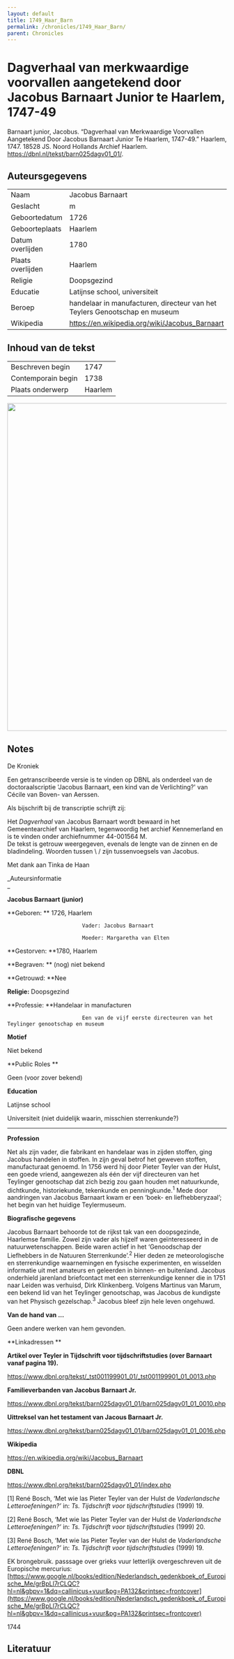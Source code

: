 ```yaml
---
layout: default
title: 1749_Haar_Barn
permalink: /chronicles/1749_Haar_Barn/
parent: Chronicles
--- 
```



# Dagverhaal van merkwaardige voorvallen aangetekend door Jacobus Barnaart Junior te Haarlem, 1747-49 

Barnaart junior, Jacobus. “Dagverhaal van Merkwaardige Voorvallen Aangetekend Door Jacobus Barnaart Junior Te Haarlem, 1747-49.” Haarlem, 1747. 18528 JS. Noord Hollands Archief Haarlem. https://dbnl.nl/tekst/barn025dagv01_01/. 

## Auteursgegevens 

| | | 
| --------------- | --------------- | 
| Naam | Jacobus Barnaart | 
| Geslacht | m | 
 | Geboortedatum | 1726 | 
| Geboorteplaats | Haarlem | 
| Datum overlijden | 1780 | 
| Plaats overlijden | Haarlem | 
| Religie | Doopsgezind | 
| Educatie | Latijnse school, universiteit | 
| Beroep | handelaar in manufacturen, directeur van het Teylers Genootschap en museum | 
| Wikipedia | https://en.wikipedia.org/wiki/Jacobus_Barnaart | 

## Inhoud van de tekst 

| | | 
| --------------- | --------------- | 
| Beschreven begin | 1747 | 
| Contemporain begin | 1738 | 
| Plaats onderwerp | Haarlem | 

[<img src="..\..\barplots_chronicles\1749_Haar_Barn.jpg" width="750"/>](..\..\barplots_chronicles\1749_Haar_Barn.jpg) 

## Notes 

De Kroniek



Een getranscribeerde versie is te vinden op DBNL als onderdeel van de
doctoraalscriptie 'Jacobus Barnaart, een kind van de Verlichting?' van Cécile
van Boven- van Aerssen.

Als bijschrift bij de transcriptie schrijft zij:

Het  _Dagverhaal_  van Jacobus Barnaart wordt bewaard in het Gemeentearchief
van Haarlem, tegenwoordig het archief Kennemerland en is te vinden onder
archiefnummer 44-001564 M.  
De tekst is getrouw weergegeven, evenals de lengte van de zinnen en de
bladindeling. Woorden tussen \ / zijn tussenvoegsels van Jacobus.





Met dank aan Tinka de Haan

_Auteursinformatie  
_

**Jacobus Barnaart (junior)**



**Geboren:           ** 1726, Haarlem

                            Vader: Jacobus Barnaart

                            Moeder: Margaretha van Elten 

**Gestorven:         **1780, Haarlem

**Begraven:          ** (nog) niet bekend

**Getrouwd:          **Nee

**Religie:**               Doopsgezind

**Professie:          **Handelaar in manufacturen

                            Een van de vijf eerste directeuren van het Teylinger genootschap en museum

                                   

**Motief**

Niet bekend

**Public Roles          **

Geen (voor zover bekend)

**Education**

Latijnse school

Universiteit (niet duidelijk waarin, misschien sterrenkunde?)

** **

**Profession**

Net als zijn vader, die fabrikant en handelaar was in zijden stoffen, ging
Jacobus handelen in stoffen. In zijn geval betrof het geweven stoffen,
manufacturaat genoemd. In 1756 werd hij door Pieter Teyler van der Hulst, een
goede vriend, aangewezen als één der vijf directeuren van het Teylinger
genootschap dat zich bezig zou gaan houden met natuurkunde, dichtkunde,
historiekunde, tekenkunde en penningkunde.<sup>1</sup> Mede door aandringen
van Jacobus Barnaart kwam er een ‘boek- en liefhebberyzaal’; het begin van het
huidige Teylermuseum.



**Biografische gegevens**

Jacobus Barnaart behoorde tot de rijkst tak van een doopsgezinde, Haarlemse
familie. Zowel zijn vader als hijzelf waren geïnteresseerd in de
natuurwetenschappen. Beide waren actief in het ‘Genoodschap der Liefhebbers in
de Natuuren Sterrenkunde’.<sup>2</sup> Hier deden ze meteorologische en
sterrenkundige waarnemingen en fysische experimenten, en wisselden informatie
uit met amateurs en geleerden in binnen- en buitenland. Jacobus onderhield
jarenland briefcontact met een sterrenkundige kenner die in 1751 naar Leiden
was verhuisd, Dirk Klinkenberg. Volgens Martinus van Marum, een bekend lid van
het Teylinger genootschap, was Jacobus de kundigste van het Physisch
gezelschap.<sup>3</sup> Jacobus bleef zijn hele leven ongehuwd.

**Van de hand van ...**

Geen andere werken van hem gevonden.

**Linkadressen  **

**Artikel over Teyler in Tijdschrift voor tijdschriftstudies (over Barnaart
vanaf pagina 19).**

<https://www.dbnl.org/tekst/_tst001199901_01/_tst001199901_01_0013.php>



**Familieverbanden van Jacobus Barnaart Jr.**

<https://www.dbnl.org/tekst/barn025dagv01_01/barn025dagv01_01_0010.php>



**Uittreksel van het testament van Jacous Barnaart Jr.**

<https://www.dbnl.org/tekst/barn025dagv01_01/barn025dagv01_01_0016.php>



**Wikipedia**

<https://en.wikipedia.org/wiki/Jacobus_Barnaart>



**DBNL**

<https://www.dbnl.org/tekst/barn025dagv01_01/index.php>



[1] René Bosch, ‘Met wie las Pieter Teyler van der Hulst de _Vaderlandsche
Letteroefeningen?’_ in: _Ts. Tijdschrift voor tijdschriftstudies_ (1999) 19.

[2] René Bosch, ‘Met wie las Pieter Teyler van der Hulst de _Vaderlandsche
Letteroefeningen?’_ in: _Ts. Tijdschrift voor tijdschriftstudies_ (1999) 20.

[3] René Bosch, ‘Met wie las Pieter Teyler van der Hulst de _Vaderlandsche
Letteroefeningen?’_ in: _Ts. Tijdschrift voor tijdschriftstudies_ (1999) 19.



EK brongebruik. passsage over grieks vuur letterlijk overgeschreven uit de
Europische mercurius:
[https://www.google.nl/books/edition/Nederlandsch_gedenkboek_of_Europische_Me/grBpLl7rCLQC?hl=nl&gbpv=1&dq=callinicus+vuur&pg=PA132&printsec=frontcover](https://www.google.nl/books/edition/Nederlandsch_gedenkboek_of_Europische_Me/grBpLl7rCLQC?hl=nl&gbpv=1&dq=callinicus+vuur&pg=PA132&printsec=frontcover)

1744



## Literatuur 


